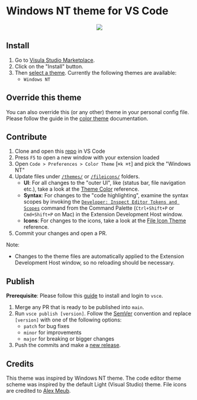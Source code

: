 # Windows NT theme for VS Code

<p align="center">
  <img src="https://raw.githubusercontent.com/manekinekko/windows-nt-vscode-theme/main/docs/windows-nt-vs-code-theme-banner.jpg">
</p>


## Install

1. Go to [Visula Studio Marketplace](https://marketplace.visualstudio.com/items?itemName=wassimdev.windows-nt-vscode-theme).
2. Click on the "Install" button.
3. Then [select a theme](https://code.visualstudio.com/docs/getstarted/themes#_selecting-the-color-theme). Currently the following themes are available:
    - `Windows NT`

## Override this theme

You can also override this (or any other) theme in your personal config file. Please follow the guide in the [color theme](https://code.visualstudio.com/api/extension-guides/color-theme) documentation.

## Contribute

1. Clone and open this [repo](https://github.com/manekinekko/windows-nt-vscode-theme) in VS Code
1. Press `F5` to open a new window with your extension loaded
2. Open `Code > Preferences > Color Theme` [`⌘k ⌘t`] and pick the "Windows NT"
3. Update files under [`/themes/`](https://github.com/manekinekko/windows-nt-vscode-theme/blob/main/themes/) or [`/fileicons/`](https://github.com/manekinekko/windows-nt-vscode-theme/blob/main/fileicons/) folders.
    - **UI**: For all changes to the "outer UI", like (status bar, file navigation etc.), take a look at the [Theme Color](https://code.visualstudio.com/api/references/theme-color) reference.
    - **Syntax**: For changes to the "code highlighting", examine the syntax scopes by invoking the [`Developer: Inspect Editor Tokens and Scopes`](https://code.visualstudio.com/api/language-extensions/syntax-highlight-guide#scope-inspector) command from the Command Palette (`Ctrl+Shift+P` or `Cmd+Shift+P` on Mac) in the Extension Development Host window.
    - **Icons**: For changes to the icons, take a look at the [File Icon Theme](https://code.visualstudio.com/api/extension-guides/file-icon-theme) reference.
4. Commit your changes and open a PR.

Note:

- Changes to the theme files are automatically applied to the Extension Development Host window, so no reloading should be necessary.

## Publish

**Prerequisite**: Please follow this [guide](https://code.visualstudio.com/api/working-with-extensions/publishing-extension) to install and login to `vsce`.

1. Merge any PR that is ready to be published into `main`.
3. Run `vsce publish [version]`. Follow the [SemVer](https://semver.org) convention and replace `[version]` with one of the following options:
    - `patch` for bug fixes
    - `minor` for improvements
    - `major` for breaking or bigger changes
4. Push the commits and make a [new release](https://github.com/manekinekko/windows-nt-vscode-theme/releases/new).

## Credits
This theme was inspired by Windows NT theme. The code editor theme scheme was inspired by the default Light (Visual Studio) theme. File icons are credited to [Alex Meub](https://win98icons.alexmeub.com/).


